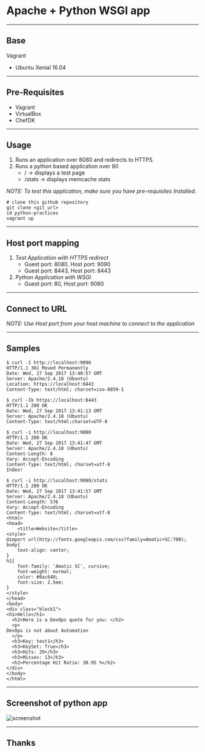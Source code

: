 # Apache + Python WSGI app

----
## Base
Vagrant

* Ubuntu Xenial 16.04

----
## Pre-Requisites

* Vagrant
* VirtualBox
* ChefDK

----
## Usage
1. Runs an application over 8080 and redirects to HTTPS.
2. Runs a python based application over 80
   * / -> displays a test page
   * /stats -> displays memcache stats

*NOTE: To test this application, make sure you have pre-requisites Installed.*
```
# clone this github repository
git clone <git_url>
cd python-practices
vagrant up
```
----
## Host port mapping
1. *Test Application with HTTPS redirect*
    * Guest port: 8080, Host port: 9090
    * Guest port: 8443, Host port: 8443
2. *Python Application with WSGI*
    * Guest port: 80, Host port: 9080
----
## Connect to URL
*NOTE: Use Host port from your host machine to connect to the application*

----
## Samples
```
$ curl -I http://localhost:9090
HTTP/1.1 301 Moved Permanently
Date: Wed, 27 Sep 2017 13:40:57 GMT
Server: Apache/2.4.18 (Ubuntu)
Location: https://localhost:8443
Content-Type: text/html; charset=iso-8859-1

$ curl -Ik https://localhost:8443
HTTP/1.1 200 OK
Date: Wed, 27 Sep 2017 13:41:13 GMT
Server: Apache/2.4.18 (Ubuntu)
Content-Type: text/html;charset=UTF-8

$ curl -i http://localhost:9080
HTTP/1.1 200 OK
Date: Wed, 27 Sep 2017 13:41:47 GMT
Server: Apache/2.4.18 (Ubuntu)
Content-Length: 6
Vary: Accept-Encoding
Content-Type: text/html; charset=utf-8
Index!

$ curl -i http://localhost:9080/stats
HTTP/1.1 200 OK
Date: Wed, 27 Sep 2017 13:41:57 GMT
Server: Apache/2.4.18 (Ubuntu)
Content-Length: 576
Vary: Accept-Encoding
Content-Type: text/html; charset=utf-8
<html>
<head>
    <title>Website</title>
<style>
@import url(http://fonts.googleapis.com/css?family=Amatic+SC:700);
body{
    text-align: center;    
}
h1{
    font-family: 'Amatic SC', cursive;
    font-weight: normal;
    color: #8ac640;
    font-size: 2.5em;
}
</style>
</head>
<body>
<div class="block1">
<h1>Hello</h1>
  <h2>Here is a DevOps quote for you: </h2>
  <p>
DevOps is not about Automation
  </p>
  <h3>Key: test1</h3>
  <h3>KeySet: True</h3>
  <h3>Hits: 29</h3>
  <h3>Misses: 13</h3>
  <h2>Percentage Hit Ratio: 30.95 %</h2>
</div>
</body>
</html>
```

----
## Screenshot of python app
![screenshot](https://github.com/come2abhi/python-practices/blob/master/working_python_app.png "Python App with memcache")

----
## Thanks

